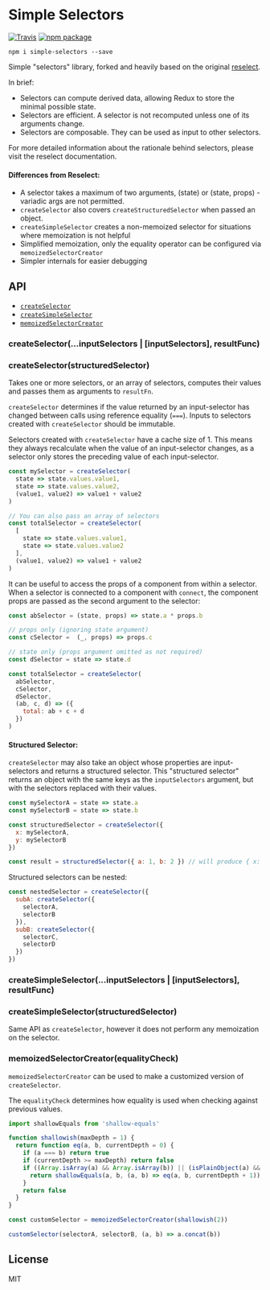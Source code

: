 # Simple Selectors
[![Travis][build-badge]][build]
[![npm package][npm-badge]][npm]

```
npm i simple-selectors --save
```

Simple "selectors" library, forked and heavily based on the original [reselect](https://github.com/rackt/reselect).

In brief:

* Selectors can compute derived data, allowing Redux to store the minimal possible state.
* Selectors are efficient. A selector is not recomputed unless one of its arguments change.
* Selectors are composable. They can be used as input to other selectors.

For more detailed information about the rationale behind selectors, please visit the reselect documentation. 

#### Differences from Reselect:

* A selector takes a maximum of two arguments, (state) or (state, props) - variadic args are not permitted.
* `createSelector` also covers `createStructuredSelector` when passed an object.
* `createSimpleSelector` creates a non-memoized selector for situations where memoization is not helpful
* Simplified memoization, only the equality operator can be configured via `memoizedSelectorCreator`
* Simpler internals for easier debugging

## API

- [`createSelector`](#createSelector)
- [`createSimpleSelector`](#createSimpleSelector)
- [`memoizedSelectorCreator`](#memoizedSelectorCreator)

### createSelector(...inputSelectors | [inputSelectors], resultFunc)
### createSelector(structuredSelector)

<div id="createSelector"></div>

Takes one or more selectors, or an array of selectors, computes their values and passes them as arguments to `resultFn`.

`createSelector` determines if the value returned by an input-selector has changed between calls using reference equality (`===`). Inputs to selectors created with `createSelector` should be immutable.

Selectors created with `createSelector` have a cache size of 1. This means they always recalculate when the value of an input-selector changes, as a selector only stores the preceding value of each input-selector.

```js
const mySelector = createSelector(
  state => state.values.value1,
  state => state.values.value2,
  (value1, value2) => value1 + value2
)

// You can also pass an array of selectors
const totalSelector = createSelector(
  [
    state => state.values.value1,
    state => state.values.value2
  ],
  (value1, value2) => value1 + value2
)
```

It can be useful to access the props of a component from within a selector. When a selector is connected to a component with `connect`, the component props are passed as the second argument to the selector:

```js
const abSelector = (state, props) => state.a * props.b

// props only (ignoring state argument)
const cSelector =  (_, props) => props.c

// state only (props argument omitted as not required)
const dSelector = state => state.d

const totalSelector = createSelector(
  abSelector,
  cSelector,
  dSelector,
  (ab, c, d) => ({
    total: ab + c + d
  })
)

```

#### Structured Selector:

`createSelector` may also take an object whose properties are input-selectors and returns a structured selector. This "structured selector" returns an object with the same keys as the `inputSelectors` argument, but with the selectors replaced with their values.

```js
const mySelectorA = state => state.a
const mySelectorB = state => state.b

const structuredSelector = createSelector({
  x: mySelectorA,
  y: mySelectorB
})

const result = structuredSelector({ a: 1, b: 2 }) // will produce { x: 1, y: 2 }
```

Structured selectors can be nested:

```js
const nestedSelector = createSelector({
  subA: createSelector({
    selectorA,
    selectorB
  }),
  subB: createSelector({
    selectorC,
    selectorD
  })
})

```

### createSimpleSelector(...inputSelectors | [inputSelectors], resultFunc)
### createSimpleSelector(structuredSelector)

<div id="createSimpleSelector"></div>

Same API as `createSelector`, however it does not perform any memoization on the selector.

### memoizedSelectorCreator(equalityCheck)

<div id="memoizedSelectorCreator"></div>

`memoizedSelectorCreator` can be used to make a customized version of `createSelector`.

The `equalityCheck` determines how equality is used when checking against previous values.

```js
import shallowEquals from 'shallow-equals'

function shallowish(maxDepth = 1) {
  return function eq(a, b, currentDepth = 0) {
    if (a === b) return true
    if (currentDepth >= maxDepth) return false
    if ((Array.isArray(a) && Array.isArray(b)) || (isPlainObject(a) && isPlainObject(b))) {
      return shallowEquals(a, b, (a, b) => eq(a, b, currentDepth + 1));
    }
    return false
  }
}

const customSelector = memoizedSelectorCreator(shallowish(2))

customSelector(selectorA, selectorB, (a, b) => a.concat(b))
```

## License

MIT

[build-badge]: https://img.shields.io/travis/tgriesser/simple-selectors/master.svg?style=flat-square
[build]: https://travis-ci.org/tgriesser/simple-selectors

[npm-badge]: https://img.shields.io/npm/v/simple-selectors.svg?style=flat-square
[npm]: https://www.npmjs.org/package/simple-selectors

